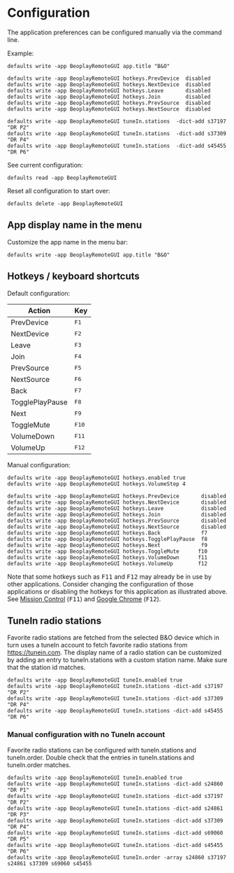 # Configuration

The application preferences can be configured manually via the command line.

Example:
```
defaults write -app BeoplayRemoteGUI app.title "B&O"

defaults write -app BeoplayRemoteGUI hotkeys.PrevDevice  disabled
defaults write -app BeoplayRemoteGUI hotkeys.NextDevice  disabled
defaults write -app BeoplayRemoteGUI hotkeys.Leave       disabled
defaults write -app BeoplayRemoteGUI hotkeys.Join        disabled
defaults write -app BeoplayRemoteGUI hotkeys.PrevSource  disabled
defaults write -app BeoplayRemoteGUI hotkeys.NextSource  disabled

defaults write -app BeoplayRemoteGUI tuneIn.stations  -dict-add s37197 "DR P2"
defaults write -app BeoplayRemoteGUI tuneIn.stations  -dict-add s37309 "DR P4"
defaults write -app BeoplayRemoteGUI tuneIn.stations  -dict-add s45455 "DR P6"
```

See current configuration:
```
defaults read -app BeoplayRemoteGUI
```

Reset all configuration to start over:
```
defaults delete -app BeoplayRemoteGUI
```


## App display name in the menu

Customize the app name in the menu bar:
```
defaults write -app BeoplayRemoteGUI app.title "B&O"
```


## Hotkeys / keyboard shortcuts

Default configuration:

| Action           | Key            |
| ---------------- | -------------- |
| PrevDevice       | <kbd>F1 </kbd> |
| NextDevice       | <kbd>F2 </kbd> |
| Leave            | <kbd>F3 </kbd> |
| Join             | <kbd>F4 </kbd> |
| PrevSource       | <kbd>F5 </kbd> |
| NextSource       | <kbd>F6 </kbd> |
| Back             | <kbd>F7 </kbd> |
| TogglePlayPause  | <kbd>F8 </kbd> |
| Next             | <kbd>F9 </kbd> |
| ToggleMute       | <kbd>F10</kbd> |
| VolumeDown       | <kbd>F11</kbd> |
| VolumeUp         | <kbd>F12</kbd> |


Manual configuration:
```
defaults write -app BeoplayRemoteGUI hotkeys.enabled true
defaults write -app BeoplayRemoteGUI hotkeys.VolumeStep 4

defaults write -app BeoplayRemoteGUI hotkeys.PrevDevice       disabled
defaults write -app BeoplayRemoteGUI hotkeys.NextDevice       disabled
defaults write -app BeoplayRemoteGUI hotkeys.Leave            disabled
defaults write -app BeoplayRemoteGUI hotkeys.Join             disabled
defaults write -app BeoplayRemoteGUI hotkeys.PrevSource       disabled
defaults write -app BeoplayRemoteGUI hotkeys.NextSource       disabled
defaults write -app BeoplayRemoteGUI hotkeys.Back             f7
defaults write -app BeoplayRemoteGUI hotkeys.TogglePlayPause  f8
defaults write -app BeoplayRemoteGUI hotkeys.Next             f9
defaults write -app BeoplayRemoteGUI hotkeys.ToggleMute      f10
defaults write -app BeoplayRemoteGUI hotkeys.VolumeDown      f11
defaults write -app BeoplayRemoteGUI hotkeys.VolumeUp        f12
```

Note that some hotkeys such as <kbd>F11</kbd> and <kbd>F12</kbd> may already be in use by other applications.
Consider changing the configuration of those applications or disabling the hotkeys for this application as illustrated above. See [Mission Control](https://apple.stackexchange.com/a/110528) (<kbd>F11</kbd>) and [Google Chrome](https://chrome.google.com/webstore/detail/disable-f12/kpfnljnhmfhomajodmlepkcoflmbjiaf) (<kbd>F12</kbd>).


## TuneIn radio stations

Favorite radio stations are fetched from the selected B&O device which in turn uses a tuneIn account to fetch favorite radio stations from https://tunein.com. The display name of a radio station can be customized by adding an entry to tuneIn.stations with a custom station name. Make sure that the station id matches.

```
defaults write -app BeoplayRemoteGUI tuneIn.enabled true
defaults write -app BeoplayRemoteGUI tuneIn.stations -dict-add s37197 "DR P2"
defaults write -app BeoplayRemoteGUI tuneIn.stations -dict-add s37309 "DR P4"
defaults write -app BeoplayRemoteGUI tuneIn.stations -dict-add s45455 "DR P6"
```

### Manual configuration with no TuneIn account

Favorite radio stations can be configured with tuneIn.stations and tuneIn.order. Double check that the entries in tuneIn.stations and tuneIn.order matches.

```
defaults write -app BeoplayRemoteGUI tuneIn.enabled true
defaults write -app BeoplayRemoteGUI tuneIn.stations -dict-add s24860 "DR P1"
defaults write -app BeoplayRemoteGUI tuneIn.stations -dict-add s37197 "DR P2"
defaults write -app BeoplayRemoteGUI tuneIn.stations -dict-add s24861 "DR P3"
defaults write -app BeoplayRemoteGUI tuneIn.stations -dict-add s37309 "DR P4"
defaults write -app BeoplayRemoteGUI tuneIn.stations -dict-add s69060 "DR P5"
defaults write -app BeoplayRemoteGUI tuneIn.stations -dict-add s45455 "DR P6"
defaults write -app BeoplayRemoteGUI tuneIn.order -array s24860 s37197 s24861 s37309 s69060 s45455
```

